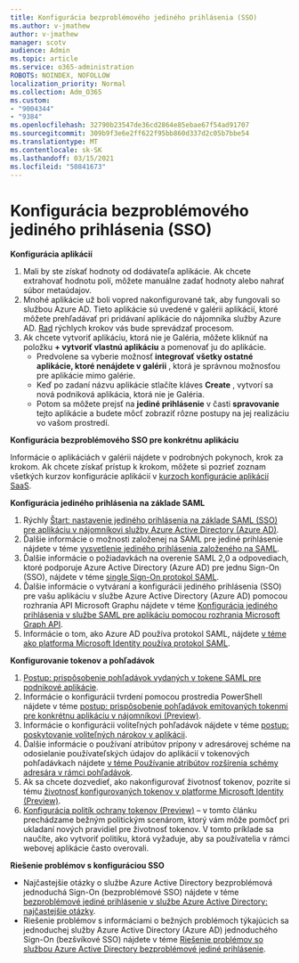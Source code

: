 ```yaml
---
title: Konfigurácia bezproblémového jediného prihlásenia (SSO)
ms.author: v-jmathew
author: v-jmathew
manager: scotv
audience: Admin
ms.topic: article
ms.service: o365-administration
ROBOTS: NOINDEX, NOFOLLOW
localization_priority: Normal
ms.collection: Adm_O365
ms.custom:
- "9004344"
- "9384"
ms.openlocfilehash: 32790b23547de36cd2864e85ebae67f54ad91707
ms.sourcegitcommit: 309b9f3e6e2ff622f95bb860d337d2c05b7bbe54
ms.translationtype: MT
ms.contentlocale: sk-SK
ms.lasthandoff: 03/15/2021
ms.locfileid: "50841673"
---
```

# <a name="configure-seamless-single-sign-on-sso"></a>Konfigurácia bezproblémového jediného prihlásenia (SSO)

**Konfigurácia aplikácií**

1. Mali by ste získať hodnoty od dodávateľa aplikácie. Ak chcete extrahovať hodnotu polí, môžete manuálne zadať hodnoty alebo nahrať súbor metaúdajov.
2. Mnohé aplikácie už boli vopred nakonfigurované tak, aby fungovali so službou Azure AD. Tieto aplikácie sú uvedené v galérii aplikácií, ktoré môžete prehľadávať pri pridávaní aplikácie do nájomníka služby Azure AD. [Rad](https://docs.microsoft.com/azure/active-directory/manage-apps/add-application-portal-configure) rýchlych krokov vás bude sprevádzať procesom.
3. Ak chcete vytvoriť aplikáciu, ktorá nie je Galéria, môžete kliknúť na položku **+ vytvoriť vlastnú aplikáciu** a pomenovať ju do aplikácie.
    - Predvolene sa vyberie možnosť **integrovať všetky ostatné aplikácie, ktoré nenájdete v galérii** , ktorá je správnou možnosťou pre aplikácie mimo galérie.
    - Keď po zadaní názvu aplikácie stlačíte kláves **Create** , vytvorí sa nová podniková aplikácia, ktorá nie je Galéria.
    - Potom sa môžete prejsť na **jediné prihlásenie** v časti **spravovanie** tejto aplikácie a budete môcť zobraziť rôzne postupy na jej realizáciu vo vašom prostredí.

**Konfigurácia bezproblémového SSO pre konkrétnu aplikáciu**

Informácie o aplikáciách v galérii nájdete v podrobných pokynoch, krok za krokom. Ak chcete získať prístup k krokom, môžete si pozrieť zoznam všetkých kurzov konfigurácie aplikácií v [kurzoch konfigurácie aplikácií SaaS](https://docs.microsoft.com/azure/active-directory/saas-apps/tutorial-list).

**Konfigurácia jediného prihlásenia na základe SAML**

1. Rýchly [Štart: nastavenie jediného prihlásenia na základe SAML (SSO) pre aplikáciu v nájomníkovi služby Azure Active Directory (Azure AD)](https://docs.microsoft.com/azure/active-directory/manage-apps/add-application-portal-setup-sso).
2. Ďalšie informácie o možnosti založenej na SAML pre jediné prihlásenie nájdete v téme [vysvetlenie jediného prihlásenia založeného na SAML](https://docs.microsoft.com/azure/active-directory/manage-apps/configure-saml-single-sign-on).
3. Ďalšie informácie o požiadavkách na overenie SAML 2,0 a odpovediach, ktoré podporuje Azure Active Directory (Azure AD) pre jednu Sign-On (SSO), nájdete v téme [single Sign-On protokol SAML](https://docs.microsoft.com/azure/active-directory/develop/single-sign-on-saml-protocol).
4. Ďalšie informácie o vytváraní a konfigurácii jediného prihlásenia (SSO) pre vašu aplikáciu v službe Azure Active Directory (Azure AD) pomocou rozhrania API Microsoft Graphu nájdete v téme [Konfigurácia jediného prihlásenia v službe SAML pre aplikáciu pomocou rozhrania Microsoft Graph API](https://docs.microsoft.com/graph/application-saml-sso-configure-api).
5. Informácie o tom, ako Azure AD používa protokol SAML, nájdete [v téme ako platforma Microsoft Identity používa protokol SAML](https://docs.microsoft.com/azure/active-directory/develop/active-directory-saml-protocol-reference).

**Konfigurovanie tokenov a pohľadávok**

1. [Postup: prispôsobenie pohľadávok vydaných v tokene SAML pre podnikové aplikácie](https://docs.microsoft.com/azure/active-directory/develop/active-directory-saml-claims-customization).
2. Informácie o konfigurácii tvrdení pomocou prostredia PowerShell nájdete v téme [postup: prispôsobenie pohľadávok emitovaných tokenmi pre konkrétnu aplikáciu v nájomníkovi (Preview)](https://docs.microsoft.com/azure/active-directory/develop/active-directory-claims-mapping).
3. Informácie o konfigurácii voliteľných pohľadávok nájdete v téme [postup: poskytovanie voliteľných nárokov v aplikácii](https://docs.microsoft.com/azure/active-directory/develop/active-directory-optional-claims).
4. Ďalšie informácie o používaní atribútov prípony v adresárovej schéme na odosielanie používateľských údajov do aplikácií v tokenových pohľadávkach nájdete [v téme Používanie atribútov rozšírenia schémy adresára v rámci pohľadávok](https://docs.microsoft.com/azure/active-directory/develop/active-directory-schema-extensions).
5. Ak sa chcete dozvedieť, ako nakonfigurovať životnosť tokenov, pozrite si tému [životnosť konfigurovaných tokenov v platforme Microsoft Identity (Preview)](https://docs.microsoft.com/azure/active-directory/develop/active-directory-configurable-token-lifetimes).
6. [Konfigurácia politík ochrany tokenov (Preview)](https://docs.microsoft.com/azure/active-directory/develop/configure-token-lifetimes) – v tomto článku prechádzame bežným politickým scenárom, ktorý vám môže pomôcť pri ukladaní nových pravidiel pre životnosť tokenov. V tomto príklade sa naučíte, ako vytvoriť politiku, ktorá vyžaduje, aby sa používatelia v rámci webovej aplikácie často overovali.

**Riešenie problémov s konfiguráciou SSO**

- Najčastejšie otázky o službe Azure Active Directory bezproblémová jednoduchá Sign-On (bezproblémové SSO) nájdete v téme [bezproblémové jediné prihlásenie v službe Azure Active Directory: najčastejšie otázky](https://docs.microsoft.com/azure/active-directory/hybrid/how-to-connect-sso-faq).
- Riešenie problémov s informáciami o bežných problémoch týkajúcich sa jednoduchej služby Azure Active Directory (Azure AD) jednoduchého Sign-On (bezšvíkové SSO) nájdete v téme [Riešenie problémov so službou Azure Active Directory bezproblémové jediné prihlásenie](https://docs.microsoft.com/azure/active-directory/hybrid/tshoot-connect-sso).
